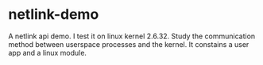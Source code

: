 # netlink-demo
A netlink api demo. I test it on linux kernel 2.6.32. Study the communication method between userspace processes and the kernel. It constains a user app and a linux module.
